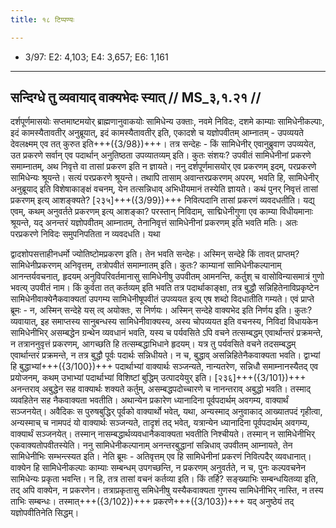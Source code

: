 ```yaml
---
title: १८ टिप्पण्यः

---
```

- 3/97: E2: 4,103; E4: 3,657; E6: 1,161

____________________________________________


## सन्दिग्धे तु व्यवायाद् वाक्यभेदः स्यात् // MS_३,१.२१ //

दर्शपूर्णमासयोः सप्तमाष्टमयोर् ब्राह्मणानुवाकयोः सामिधेन्य उक्ताः, नवमे निविदः, दशमे काम्याः सामिधेनीकल्पाः, इदं कामस्यैतावतीर् अनुब्रूयात्, इदं कामस्यैतावतीर् इति, एकादशे च यज्ञोपवीतम् आम्नातम् - उपव्ययते देवलक्ष्मम् एव तत् कुरुत इति+++({3/98})+++। तत्र सन्देहः - किं सामिधेनीर् एवानुब्रुवाण उपव्ययेत, उत प्रकरणे सर्वान् एव पदार्थान् अनुतिष्ठता उपव्यातव्यम् इति। कुतः संशयः? उपवीतं सामिधेनीनां प्रकरणे समाम्नातम्, अथ निवृत्ते वा तासां प्रकरण इति न ज्ञायते।
ननु दर्शपूर्णमासयोर् एव प्रकरणम् इदम्, परप्रकरणे सामिधेन्यः श्रूयन्ते। सत्यं परप्रकरणे श्रूयन्ते। तथापि तासाम् अवान्तरप्रकरणम् अपरम्, भवति हि, सामिधेनीर् अनुब्रूयाद् इति विशेषाकाङ्क्षं वचनम्, येन तत्सन्निधाव् अभिधीयमानं तस्येति ज्ञायते। कथं पुनर् निवृत्तं तासां प्रकरणम् इत्य् आशङ्क्यते? [२३५]+++({3/99})+++ निवित्पदानि तासां प्रकरणं व्यवदधतीति। यद्य् एवम्, कथम् अनुवर्तते प्रकरणम् इत्य् आशङ्का? परस्तान् निविदाम्, साद्मिधेनीगुणा एव काम्या विधीयमानाः श्रूयन्ते, यद् अनन्तरं यज्ञोपवीतम् आम्नातम्, तेनानिवृत्तं सामिधेनीनां प्रकरणम् इति भवति मतिः। अतः परप्रकरणे निविदः समुपनिपतिता न व्यवदधति। यथा

द्वादशोपसत्ताहीनधर्मो ज्योतिष्टोमप्रकरण इति। तेन भवति सन्देहः।
अस्मिन् सन्देहे किं तावत् प्राप्तम्? सामिधेनीप्रकरणम् अनिवृत्तम्, तत्रोपवीतं समाम्नातम् इति। कुतः? काम्यानां सामिधेनीकल्पानाम् आनन्तर्यवचनात्, हृदयम् अनुविपरिवर्तमानासु सामिधेनीषु उपवीतम् आमनन्ति, कर्तुश् च वासोविन्यासमात्रं गुणो भवत्य् उपवीतं नाम। किं कुर्वता तत् कर्तव्यम् इति भवति तत्र पदार्थाकाङ्क्षा, तत्र बुद्धौ सन्निहितेनाविप्रकृष्टेन सामिधेनीवाक्येनैकवाक्यतां उपगम्य सामिधेनीषूपवीतं उपव्ययत इत्य् एष शब्दो विदधातीति गम्यते।
एवं प्राप्ते ब्रूमः - न, अस्मिन् सन्देहे यस् त्व् अयोक्तः, स निर्णयः। अस्मिन् सन्देहे वाक्यभेद इति निर्णय इति। कुतः? व्यवायात्, इह समाप्तस्य सानुबन्धस्य सामिधेनीवाक्यस्य, अस्य चोपव्ययत इति वचनस्य, निविदां विधायकेन सामिधेनीभिर् असम्बद्धेन ग्रन्थेन व्यवधानं भवति, यस्य च पर्यवसिते ऽपि वचने तत्सम्बद्धम् एवार्थान्तरं प्रक्रमन्ते, न तत्राननुवृत्तं प्रकरणम्, आगच्छति हि तत्सम्बद्धाभिधाने हृदयम्। यत्र तु पर्यवसिते वचने तदसम्बद्धम् एवार्थान्तरं प्रक्रमन्ते, न तत्र बुद्धौ पूर्वः पदार्थः सन्निधीयते। न च, बुद्धाव् असन्निहितेनैकवाक्यता भवति। द्वाभ्यां हि बुद्धाभ्यां+++({3/100})+++ पदार्थाभ्यां वाक्यार्थः सञ्जन्यते, नान्यतरेण, सन्निधौ समाम्नानस्यैतद् एव प्रयोजनम्, कथम् उभाभ्यां पदार्थाभ्यां विशिष्टां बुद्धिम् उत्पादयेयुर् इति। [२३६]+++({3/101})+++ अनन्तराव् अबुद्धेन सह वाक्यार्थः शक्यते कर्तुम्, असम्बद्धपदोच्चारणे च नानन्तराव् अबुद्धो भवति। तस्माद् व्यवहितेन सह नैकवाक्यता भवतीति।
अथान्येन प्रकारेण ध्यानादिना पूर्वपदार्थम् अवगम्य, वाक्यार्थं सञ्जनयेत्। अवैदिकः स पुरुषबुद्धिर् पूर्वको वाक्यार्थो भवेत्, यथा, अन्यस्माद् अनुवाकाद् आख्यातपदं गृहीत्वा, अन्यस्माच् च नामपदं यो वाक्यार्थः सञ्जन्यते, तादृशं तद् भवेत्, यत्रान्येन ध्यानादिना पूर्वपदार्थम् अवगम्य, वाक्यार्थं सञ्जनयेत्। तस्मान् नासम्बद्धार्थव्यवधानैकवाक्यता भवतीति निश्चीयते। तस्मान् न सामिधेनीभिर् एकवाक्यतोपवीतस्येति। ननु सामिधेनीकल्पानाम् अनन्तरबुद्धानां सन्निधाव् उपवीतम् आम्नायते, तेन सामिधेनीभिः सम्भन्त्स्यत इति। नेति ब्रूमः - अतिवृत्तम् एव हि सामिधेनीनां प्रकरणं निवित्पदैर् व्यवधानात्। वाक्येन हि
सामिधेनीकल्पाः काम्याः सम्बन्धम् उपगच्छन्ति, न प्रकरणम् अनुवर्तते, न च, पुनः कल्पवचनेन सामिधेन्यः प्रकृता भवन्ति। न हि, तत्र तासां वचनं कर्तव्या इति। किं तर्हि? सङ्ख्याभिः सम्बन्धयितव्या इति, तद् अपि वाक्येन, न प्रकरणेन। तत्राप्रकृतासु समिधेनीषु यस्यैकवाक्यता गुणस्य सामिधेनीभिर् नास्ति, न तस्य ताभिः सम्बन्धः। तस्मात्+++({3/102})+++ प्रकरणे+++({3/103})+++ यद् अनुष्ठेयं तद् यज्ञोपवीतिनेति सिद्धम्।